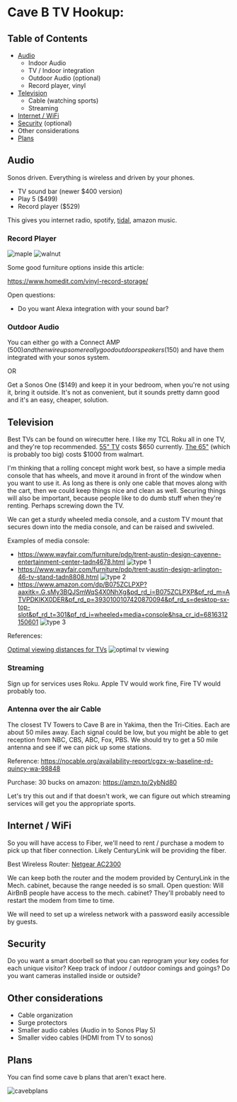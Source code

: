 # Cave B TV Hookup:

## Table of Contents

* [Audio](#audio)
  * Indoor Audio
  * TV / Indoor integration
  * Outdoor Audio (optional)
  * Record player, vinyl
* [Television](#television)
  * Cable (watching sports)
  * Streaming
* [Internet / WiFi](#internet--wifi)
* [Security](#security) (optional)
* Other considerations
* [Plans](#plans)

## Audio

Sonos driven. Everything is wireless and driven by your phones.

* TV sound bar (newer $400 version)
* Play 5 ($499)
* Record player ($529)

This gives you internet radio, spotify, [tidal](https://www.sonos.com/en-us/tidal-on-sonos), amazon music.

### Record Player

![maple](https://github.com/hjhart/cave-b-hookup/raw/master/images/maple-orbit.png "Logo Title Text 1")
![walnut](https://github.com/hjhart/cave-b-hookup/raw/master/images/walnut-orbit.png "Logo Title Text 1")

Some good furniture options inside this article:

https://www.homedit.com/vinyl-record-storage/


Open questions:

* Do you want Alexa integration with your sound bar? 

### Outdoor Audio

You can either go with a Connect AMP ($500) and then wire up some really good outdoor speakers ($150) and have them integrated with your sonos system.

OR

Get a Sonos One ($149) and keep it in your bedroom, when you're not using it, bring it outside. It's not as convenient, but it sounds pretty damn good and it's an easy, cheaper, solution.

## Television

Best TVs can be found on wirecutter here. I like my TCL Roku all in one TV, and they're top recommended. [55" TV](https://amzn.to/2HNgSUL) costs $650 currently. [The 65"](https://wclink.co/link/26194/140973/4/74311/1772988440.1518044855?merchant=Walmart) (which is probably too big) costs $1000 from walmart.

I'm thinking that a rolling concept might work best, so have a simple media console that has wheels, and move it around in front of the window when you want to use it. As long as there is only one cable that moves along with the cart, then we could keep things nice and clean as well. Securing things will also be important, because people like to do dumb stuff when they're renting. Perhaps screwing down the TV.

We can get a sturdy wheeled media console, and a custom TV mount that secures down into the media console, and can be raised and swiveled. 

Examples of media console:

* https://www.wayfair.com/furniture/pdp/trent-austin-design-cayenne-entertainment-center-tadn4678.html
![type 1](https://github.com/hjhart/cave-b-hookup/raw/master/images/media-console-option-1.png "Logo Title Text 1")
* https://www.wayfair.com/furniture/pdp/trent-austin-design-arlington-46-tv-stand-tadn8808.html
![type 2](https://github.com/hjhart/cave-b-hookup/raw/master/images/media-console-option-2.png "Logo Title Text 1")
* https://www.amazon.com/dp/B075ZCLPXP?aaxitk=.G.sMy3BQJSmWqS4X0NhXg&pd_rd_i=B075ZCLPXP&pf_rd_m=ATVPDKIKX0DER&pf_rd_p=3930100107420870094&pf_rd_s=desktop-sx-top-slot&pf_rd_t=301&pf_rd_i=wheeled+media+console&hsa_cr_id=6816312150601
![type 3](https://github.com/hjhart/cave-b-hookup/raw/master/images/media-console-option-3.png "Logo Title Text 1")

References:

[Optimal viewing distances for TVs](https://www.rtings.com/tv/reviews/by-size/size-to-distance-relationship)
![optimal tv viewing](https://github.com/hjhart/cave-b-hookup/raw/master/images/optimal-tv-size.png "Logo Title Text 1")

### Streaming

Sign up for services uses Roku. Apple TV would work fine, Fire TV would probably too. 

### Antenna over the air Cable

The closest TV Towers to Cave B are in Yakima, then the Tri-Cities. Each are about 50 miles away. Each signal could be low, but you might be able to get reception from NBC, CBS, ABC, Fox, PBS. We should try to get a 50 mile antenna and see if we can pick up some stations. 

Reference:
https://nocable.org/availability-report/cgzx-w-baseline-rd-quincy-wa-98848

Purchase:
30 bucks on amazon: https://amzn.to/2ybNd80

Let's try this out and if that doesn't work, we can figure out which streaming services will get you the appropriate sports.

## Internet / WiFi

So you will have access to Fiber, we'll need to rent / purchase a modem to pick up that fiber connection. Likely CenturyLink will be providing the fiber.

Best Wireless Router: [Netgear AC2300](https://amzn.to/2sYaPI4)

We can keep both the router and the modem provided by CenturyLink in the Mech. cabinet, because the range needed is so small. Open question: Will AirBnB people have access to the mech. cabinet? They'll probably need to restart the modem from time to time. 

We will need to set up a wireless network with a password easily accessible by guests. 

## Security

Do you want a smart doorbell so that you can reprogram your key codes for each unique visitor? Keep track of indoor / outdoor comings and goings?
Do you want cameras installed inside or outside?

## Other considerations

* Cable organization
* Surge protectors
* Smaller audio cables (Audio in to Sonos Play 5)
* Smaller video cables (HDMI from TV to sonos)

## Plans

You can find some cave b plans that aren't exact here.

![cavebplans](https://github.com/hjhart/cave-b-hookup/raw/master/images/cave-b-plans.jpg "Logo Title Text 1")
